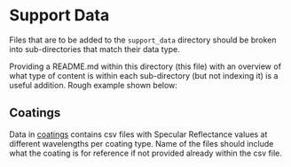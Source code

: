 # Support Data
Files that are to be added to the `support_data` directory should be broken into sub-directories that match their data type. 

Providing a README.md within this directory (this file) with an overview of what type of content is within each sub-directory (but not indexing it) is a useful addition. Rough example shown below:

## Coatings
Data in [coatings](/coatings/) contains csv files with Specular Reflectance values at different wavelengths per coating type. Name of the files should include what the coating is for reference if not provided already within the csv file.